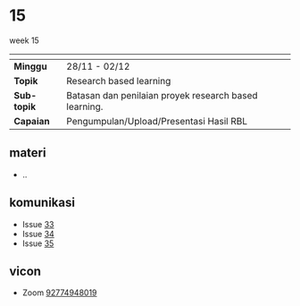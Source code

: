 # 15
week 15

<span> | <span>
:- | :-
**Minggu** | 28/11 - 02/12
**Topik** | Research based learning
**Sub-topik** | Batasan dan penilaian proyek research based learning.
**Capaian** | Pengumpulan/Upload/Presentasi Hasil RBL


## materi
+ ..


## komunikasi
+ Issue [33](https://github.com/dudung/fi1101-04-2022-1/issues/33)
+ Issue [34](https://github.com/dudung/fi1101-04-2022-1/issues/34)
+ Issue [35](https://github.com/dudung/fi1101-04-2022-1/issues/35)


## vicon
+ Zoom [92774948019](https://itb-ac-id.zoom.us/j/92774948019?pwd=WVVBRllUQlpabkVmdXJ3d1hvNmtBUT09)

